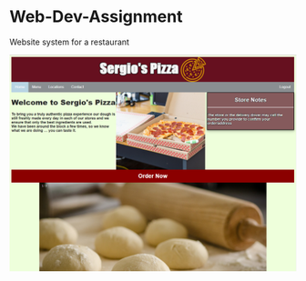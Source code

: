 # Web-Dev-Assignment
Website system for a restaurant

![image1](https://github.com/mattydit/Web-Dev-Assignment/blob/master/screenshots/screen1.png?raw=true)
